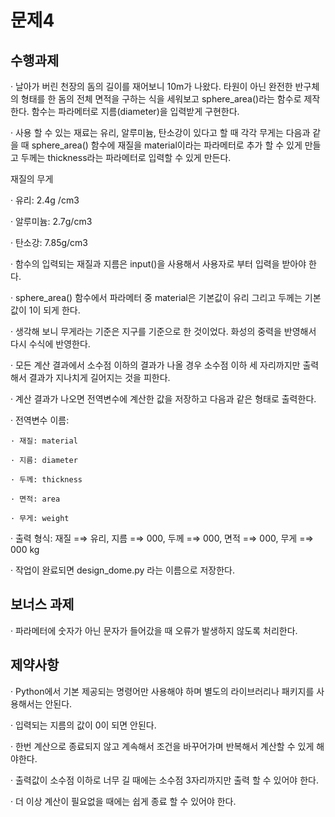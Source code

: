 # 문제4

## 수행과제

· 날아가 버린 천장의 돔의 길이를 재어보니 10m가 나왔다. 타원이 아닌 완전한 반구체의 형태를 한 돔의 전체 면적을 구하는 식을 세워보고 sphere_area()라는 함수로 제작한다. 함수는 파라메터로 지름(diameter)을 입력받게 구현한다.

· 사용 할 수 있는 재료는 유리, 알루미늄, 탄소강이 있다고 할 때 각각 무게는 다음과 같을 때 sphere_area() 함수에 재질을 material이라는 파라메터로 추가 할 수 있게 만들고 두께는 thickness라는 파라메터로 입력할 수 있게 만든다.

재질의 무게

· 유리: 2.4g /cm3

· 알루미늄: 2.7g/cm3

· 탄소강: 7.85g/cm3

· 함수의 입력되는 재질과 지름은 input()을 사용해서 사용자로 부터 입력을 받아야 한다.

· sphere_area() 함수에서 파라메터 중 material은 기본값이 유리 그리고 두께는 기본값이 1이 되게 한다.

· 생각해 보니 무게라는 기준은 지구를 기준으로 한 것이었다. 화성의 중력을 반영해서 다시 수식에 반영한다.

· 모든 계산 결과에서 소수점 이하의 결과가 나올 경우 소수점 이하 세 자리까지만 출력해서 결과가 지나치게 길어지는 것을 피한다.

· 계산 결과가 나오면 전역변수에 계산한 값을 저장하고 다음과 같은 형태로 출력한다.

· 전역변수 이름:

    · 재질: material

    · 지름: diameter

    · 두께: thickness

    · 면적: area

    · 무게: weight

· 출력 형식: 재질 =⇒ 유리, 지름 =⇒ 000, 두께 =⇒ 000, 면적 =⇒ 000, 무게 =⇒ 000 kg

· 작업이 완료되면 design_dome.py 라는 이름으로 저장한다.

## 보너스 과제

· 파라메터에 숫자가 아닌 문자가 들어갔을 때 오류가 발생하지 않도록 처리한다.

## 제약사항

· Python에서 기본 제공되는 명령어만 사용해야 하며 별도의 라이브러리나 패키지를 사용해서는 안된다.

· 입력되는 지름의 값이 0이 되면 안된다.

· 한번 계산으로 종료되지 않고 계속해서 조건을 바꾸어가며 반복해서 계산할 수 있게 해야한다.

· 출력값이 소수점 이하로 너무 길 때에는 소수점 3자리까지만 출력 할 수 있어야 한다.

· 더 이상 계산이 필요없을 때에는 쉽게 종료 할 수 있어야 한다.
